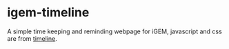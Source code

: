 # igem-timeline
A simple time keeping and reminding webpage for iGEM, javascript and css are from [timeline](https://github.com/squarechip/timeline).
